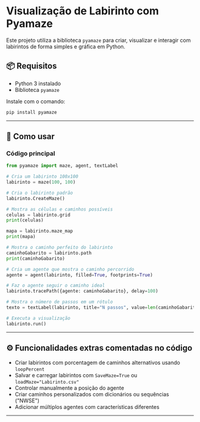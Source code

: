 
# Visualização de Labirinto com Pyamaze

Este projeto utiliza a biblioteca `pyamaze` para criar, visualizar e interagir com labirintos de forma simples e gráfica em Python.

## 📦 Requisitos

- Python 3 instalado
- Biblioteca `pyamaze`

Instale com o comando:

```bash
pip install pyamaze
```

---

## 🧪 Como usar

### Código principal

```python
from pyamaze import maze, agent, textLabel

# Cria um labirinto 100x100
labirinto = maze(100, 100)

# Cria o labirinto padrão
labirinto.CreateMaze()

# Mostra as células e caminhos possíveis
celulas = labirinto.grid
print(celulas)

mapa = labirinto.maze_map
print(mapa)

# Mostra o caminho perfeito do labirinto
caminhoGabarito = labirinto.path
print(caminhoGabarito)

# Cria um agente que mostra o caminho percorrido
agente = agent(labirinto, filled=True, footprints=True)

# Faz o agente seguir o caminho ideal
labirinto.tracePath({agente: caminhoGabarito}, delay=100)

# Mostra o número de passos em um rótulo
texto = textLabel(labirinto, title="N passos", value=len(caminhoGabarito))

# Executa a visualização
labirinto.run()
```

---

## ⚙️ Funcionalidades extras comentadas no código

- Criar labirintos com porcentagem de caminhos alternativos usando `loopPercent`
- Salvar e carregar labirintos com `SaveMaze=True` ou `loadMaze="Labirinto.csv"`
- Controlar manualmente a posição do agente
- Criar caminhos personalizados com dicionários ou sequências ("NWSE")
- Adicionar múltiplos agentes com características diferentes

---

